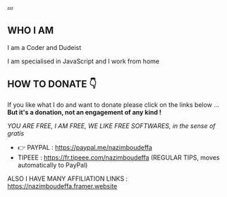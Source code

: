💤

## WHO I AM

I am a Coder and Dudeist

I am specialised in JavaScript and I work from home

## HOW TO DONATE 👇

If you like what I do and want to donate please click on the links below ... **But it's a donation, not an engagement of any kind !** 

*YOU ARE FREE, I AM FREE, WE LIKE FREE SOFTWARES, in the sense of gratis*

* 👉 PAYPAL : https://paypal.me/nazimboudeffa
* TIPEEE : https://fr.tipeee.com/nazimboudeffa (REGULAR TIPS, moves automatically to PayPal)

ALSO I HAVE MANY AFFILIATION LINKS : https://nazimboudeffa.framer.website
